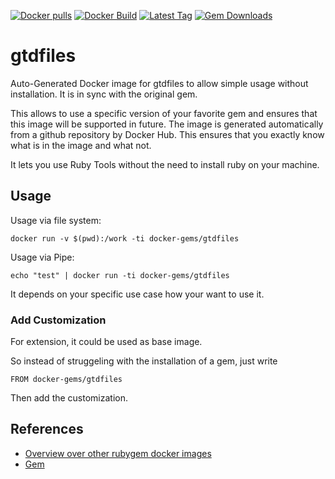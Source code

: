 [![Docker pulls](https://img.shields.io/docker/pulls/rubygem/gtdfiles.svg)](https://hub.docker.com/r/rubygem/gtdfiles/)
[![Docker Build](https://img.shields.io/docker/automated/rubygem/gtdfiles.svg)](https://hub.docker.com/r/rubygem/gtdfiles/)
[![Latest Tag](https://img.shields.io/github/tag/docker-rubygem/gtdfiles.svg)](https://hub.docker.com/r/rubygem/gtdfiles/)
[![Gem Downloads](https://img.shields.io/gem/dt/gtdfiles.svg)](https://rubygems.org/gems/gtdfiles/)
# gtdfiles

Auto-Generated Docker image for gtdfiles to allow simple usage without installation.
It is in sync with the original gem.

This allows to use a specific version of your favorite gem and ensures that this image will be supported in future.
The image is generated automatically from a github repository by Docker Hub.
This ensures that you exactly know what is in the image and what not.

It lets you use Ruby Tools without the need to install ruby on your machine.

## Usage

Usage via file system:

`docker run -v $(pwd):/work -ti docker-gems/gtdfiles`

Usage via Pipe:

`echo "test" | docker run -ti docker-gems/gtdfiles`

It depends on your specific use case how your want to use it.

### Add Customization

For extension, it could be used as base image.

So instead of struggeling with the installation of a gem, just write

`FROM docker-gems/gtdfiles`

Then add the customization.

## References

 - [Overview over other rubygem docker images](https://github.com/thinkbot/docker-rubygem)
 - [Gem](https://rubygems.org/gems/gtdfiles/)
